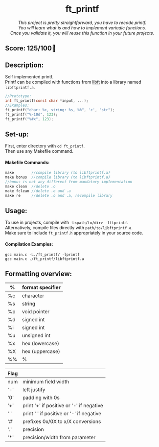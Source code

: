 <h1 align="center">
	ft_printf
</h1>

*<p align="center">This project is pretty straightforward, you have to recode printf.
<br>
You will learn what is and how to implement variadic functions.<br>
Once you validate it, you will reuse this function in your future projects.</p>*

## Score: 125/100🎉

## Description:
Self implemented printf.  
Printf can be compiled with functions from [libft](https://github.com/heyitsyosh/42_libft/tree/main) into a library named `libftprintf.a`.
```C
//Prototype:
int	ft_printf(const char *input, ...);
//Examples:
ft_printf("char: %c, string: %s, %%", 'c', "str");
ft_printf("%-10d", 123);
ft_printf("%#x", 123);
```

## Set-up:
First, enter directory with `cd ft_printf`.  
Then use any Makefile command.  

#### Makefile Commands:
```C
make        //compile library (to libftprintf.a)
make bonus  //compile library (to libftprintf.a)
//bonus is not any different from mandatory implementation
make clean  //delete .o
make fclean //delete .o and .a
make re     //delete .o and .a, recompile library
```

## Usage:  
To use in projects, compile with `-L<path/to/dir> -lftprintf`.  
Alternatively, compile files directly with `path/to/libftprintf.a`.  
Make sure to include `ft_printf.h` appropriately in your source code.

#### Compilation Examples:
```
gcc main.c -L./ft_printf/ -lprintf
gcc main.c ./ft_printf/libftprintf.a
```

## Formatting overview:
| % | format specifier |
---|---|
%c | character |
%s | string |
%p | void pointer |
%d | signed int |
%i | signed int |
%u | unsigned int |
%x | hex (lowercase) |
%X | hex (uppercase) |
%% | % |

|Flag||
---|---|
num | minimum field width |
'-' | left justify |
'0' | padding with 0s |
'+' | print '+' if positive or '-' if negative |
' ' | print ' ' if positive or '-' if negative |
'#' | prefixes 0x/0X to x/X conversions |
'.' | precision	|
'*' | precision/width from parameter |
